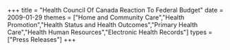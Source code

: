 +++
title = "Health Council Of Canada Reaction To Federal Budget"
date = 2009-01-29
themes = ["Home and Community Care","Health Promotion","Health Status and Health Outcomes","Primary Health Care","Health Human Resources","Electronic Health Records"]
types = ["Press Releases"]
+++
